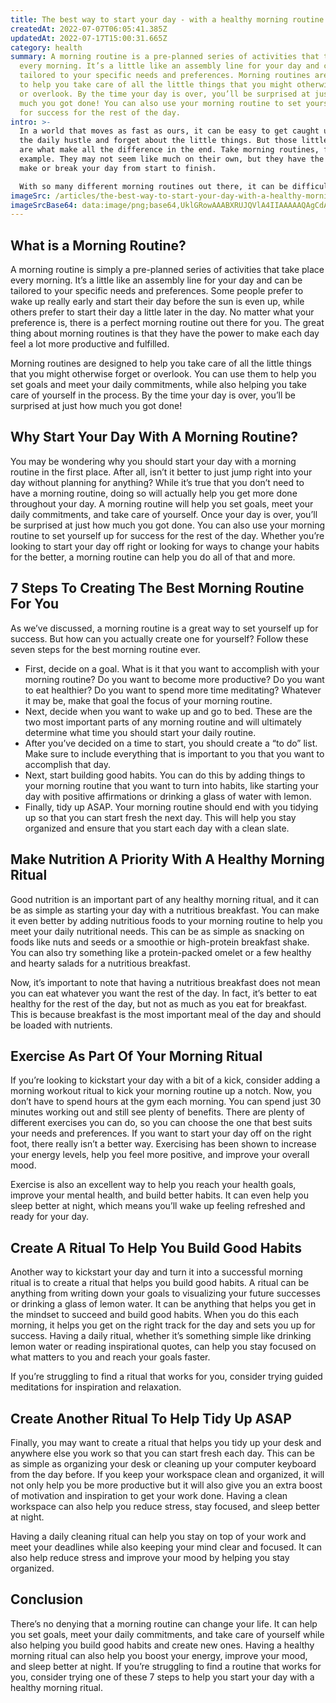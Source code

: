 ```yaml
---
title: The best way to start your day - with a healthy morning routine
createdAt: 2022-07-07T06:05:41.385Z
updatedAt: 2022-07-17T15:00:31.665Z
category: health
summary: A morning routine is a pre-planned series of activities that take place
  every morning. It’s a little like an assembly line for your day and can be
  tailored to your specific needs and preferences. Morning routines are designed
  to help you take care of all the little things that you might otherwise forget
  or overlook. By the time your day is over, you’ll be surprised at just how
  much you got done! You can also use your morning routine to set yourself up
  for success for the rest of the day.
intro: >-
  In a world that moves as fast as ours, it can be easy to get caught up in
  the daily hustle and forget about the little things. But those little things
  are what make all the difference in the end. Take morning routines, for
  example. They may not seem like much on their own, but they have the power to
  make or break your day from start to finish. 

  With so many different morning routines out there, it can be difficult to know which one is right for you. There are those that are super long and involved, and others that are much shorter and simpler. Whether you’re looking for something simple or something a little more intense, we’ve got you covered with this ultimate guide on how to start your day with a healthy routine.
imageSrc: /articles/the-best-way-to-start-your-day-with-a-healthy-morning-routine.png
imageSrcBase64: data:image/png;base64,UklGRowAAABXRUJQVlA4IIAAAAAQAgCdASoKAAoAAUAmJZQCdH8AE68LBfSwAP77TFsew+JU7cGXlp/3ZfeDYoXantUY//dwGdNq8q+Lv/Y6SfYsywRN0OVfoKuXL1f+GatWhf/s57TDyRH0K4XUve1L8n8FNv/2sfQpWH/JE3iRk08sJEDFbMgztNAxyX511gAAAA==
---
```


## What is a Morning Routine?

A morning routine is simply a pre-planned series of activities that take place every morning. It’s a little like an assembly line for your day and can be tailored to your specific needs and preferences. Some people prefer to wake up really early and start their day before the sun is even up, while others prefer to start their day a little later in the day. No matter what your preference is, there is a perfect morning routine out there for you. The great thing about morning routines is that they have the power to make each day feel a lot more productive and fulfilled.

Morning routines are designed to help you take care of all the little things that you might otherwise forget or overlook. You can use them to help you set goals and meet your daily commitments, while also helping you take care of yourself in the process. By the time your day is over, you’ll be surprised at just how much you got done!

## Why Start Your Day With A Morning Routine?

You may be wondering why you should start your day with a morning routine in the first place. After all, isn’t it better to just jump right into your day without planning for anything? While it’s true that you don’t need to have a morning routine, doing so will actually help you get more done throughout your day. A morning routine will help you set goals, meet your daily commitments, and take care of yourself. Once your day is over, you’ll be surprised at just how much you got done. You can also use your morning routine to set yourself up for success for the rest of the day. Whether you’re looking to start your day off right or looking for ways to change your habits for the better, a morning routine can help you do all of that and more.

## 7 Steps To Creating The Best Morning Routine For You

As we’ve discussed, a morning routine is a great way to set yourself up for success. But how can you actually create one for yourself? Follow these seven steps for the best morning routine ever.

- First, decide on a goal. What is it that you want to accomplish with your morning routine? Do you want to become more productive? Do you want to eat healthier? Do you want to spend more time meditating? Whatever it may be, make that goal the focus of your morning routine.
- Next, decide when you want to wake up and go to bed. These are the two most important parts of any morning routine and will ultimately determine what time you should start your daily routine.
- After you’ve decided on a time to start, you should create a “to do” list. Make sure to include everything that is important to you that you want to accomplish that day.
- Next, start building good habits. You can do this by adding things to your morning routine that you want to turn into habits, like starting your day with positive affirmations or drinking a glass of water with lemon.
- Finally, tidy up ASAP. Your morning routine should end with you tidying up so that you can start fresh the next day. This will help you stay organized and ensure that you start each day with a clean slate.

## Make Nutrition A Priority With A Healthy Morning Ritual

Good nutrition is an important part of any healthy morning ritual, and it can be as simple as starting your day with a nutritious breakfast. You can make it even better by adding nutritious foods to your morning routine to help you meet your daily nutritional needs. This can be as simple as snacking on foods like nuts and seeds or a smoothie or high-protein breakfast shake. You can also try something like a protein-packed omelet or a few healthy and hearty salads for a nutritious breakfast.

Now, it’s important to note that having a nutritious breakfast does not mean you can eat whatever you want the rest of the day. In fact, it’s better to eat healthy for the rest of the day, but not as much as you eat for breakfast. This is because breakfast is the most important meal of the day and should be loaded with nutrients.

## Exercise As Part Of Your Morning Ritual

If you’re looking to kickstart your day with a bit of a kick, consider adding a morning workout ritual to kick your morning routine up a notch. Now, you don’t have to spend hours at the gym each morning. You can spend just 30 minutes working out and still see plenty of benefits. There are plenty of different exercises you can do, so you can choose the one that best suits your needs and preferences. If you want to start your day off on the right foot, there really isn’t a better way. Exercising has been shown to increase your energy levels, help you feel more positive, and improve your overall mood.

Exercise is also an excellent way to help you reach your health goals, improve your mental health, and build better habits. It can even help you sleep better at night, which means you’ll wake up feeling refreshed and ready for your day.

## Create A Ritual To Help You Build Good Habits

Another way to kickstart your day and turn it into a successful morning ritual is to create a ritual that helps you build good habits. A ritual can be anything from writing down your goals to visualizing your future successes or drinking a glass of lemon water. It can be anything that helps you get in the mindset to succeed and build good habits. When you do this each morning, it helps you get on the right track for the day and sets you up for success. Having a daily ritual, whether it’s something simple like drinking lemon water or reading inspirational quotes, can help you stay focused on what matters to you and reach your goals faster.

If you’re struggling to find a ritual that works for you, consider trying guided meditations for inspiration and relaxation.

## Create Another Ritual To Help Tidy Up ASAP

Finally, you may want to create a ritual that helps you tidy up your desk and anywhere else you work so that you can start fresh each day. This can be as simple as organizing your desk or cleaning up your computer keyboard from the day before. If you keep your workspace clean and organized, it will not only help you be more productive but it will also give you an extra boost of motivation and inspiration to get your work done. Having a clean workspace can also help you reduce stress, stay focused, and sleep better at night.

Having a daily cleaning ritual can help you stay on top of your work and meet your deadlines while also keeping your mind clear and focused. It can also help reduce stress and improve your mood by helping you stay organized.

## Conclusion

There’s no denying that a morning routine can change your life. It can help you set goals, meet your daily commitments, and take care of yourself while also helping you build good habits and create new ones. Having a healthy morning ritual can also help you boost your energy, improve your mood, and sleep better at night. If you’re struggling to find a routine that works for you, consider trying one of these 7 steps to help you start your day with a healthy morning ritual.
